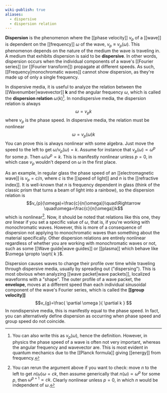 ```yaml
---
wiki-publish: true
aliases:
  - dispersive
  - dispersion relation
---
```

**Dispersion** is the phenomenon where the [[phase velocity]] $v_{p}$ of a [[wave]] is dependent on the [[frequency]] $\omega$ of the wave, $v_{p}\equiv v_{p}(\omega)$. This phenomenon depends on the nature of the medium the wave is traveling in. A medium that exhibits dispersion is said to be **dispersive**. In other words, dispersion occurs when the individual components of a wave's [[Fourier series]] (or [[Fourier transform]]) propagate at different speeds. As such, [[Frequency|monochromatic waves]] cannot show dispersion, as they're made up of only a single frequency.

In dispersive media, it is useful to analyze the relation between the [[Wavenumber|wavevector]] $\mathbf{k}$ and the angular frequency $\omega$, which is called the **dispersion relation** $\omega(k)$[^1]. In nondispersive media, the dispersion relation is always
$$\omega=v_{p}k$$
where $v_{p}$ is the phase speed. In dispersive media, the relation must be nonlinear
$$\omega=v_{p}(\omega)k$$
You can prove this is always nonlinear with some algebra. Just move the speed to the left to get $\omega/v_{p}(\omega)=k$. Assume for instance that $v_{p}(\omega)\propto \omega^{p}$ for some $p$. Then $\omega/\omega^{p}\propto k$. This is manifestly nonlinear unless $p=0$, in which case $v_{p}$ wouldn't depend on $\omega$ in the first place.

As an example, in regular glass the phase speed of an [[electromagnetic wave]] is $v_{p}=c/n$, where $c$ is the [[speed of light]] and $n$ is the [[refractive index]]. It is well-known that $n$ is frequency dependent in glass (think of the classic prism that turns a beam of light into a rainbow), so the dispersion relation is
$$v_{p}(\omega)=\frac{c}{n(\omega)}\quad\Rightarrow \quad\omega=\frac{c}{n(\omega)}k$$
which is nonlinear[^2]. Now, it should be noted that relations like this one, they *are* linear if you set a specific value of $\omega$, that is, if you're working with monochromatic waves. However, this is more of a consequence of dispersion not applying to monochromatic waves than something about the material specifically. Other dispersion relations are entirely nonlinear regardless of whether you are working with monochromatic waves or not, such as some [[Wave guide|wave guides]] or [[plasma]] which behave like $\omega \propto \sqrt{ k }$.

Dispersion causes waves to change their profile over time while traveling through dispersive media, usually by spreading out ("dispersing"). This is most obvious when analyzing [[wave packet|wave packets]], localized waveforms with a "shape". The outer profile of a wave packet, the **envelope**, moves at a different speed than each individual sinusoidal component of the wave's Fourier series, which is called the **[[group velocity]]**
$$v_{g}=\frac{ \partial \omega }{ \partial k } $$
In nondispersive media, this is manifestly equal to the phase speed. In fact, you can alternatively define dispersion as occurring when phase speed and group speed do not coincide.

[^1]: You can also write this as $v_{p}(\omega)$, hence the definition. However, in physics the phase speed of a wave is often not very important, whereas the angular frequency and wavevector are. This is most evident in quantum mechanics due to the [[Planck formula]] giving [[energy]] from frequency.

[^2]: You can rerun the argument above if you want to check: move $n$ to the left to get $n(\omega)\omega=ck$, then assume generically that $n(\omega)\propto \omega^{p}$ for some $p$, then $\omega^{p+1}\propto ck$. Clearly nonlinear unless $p=0$, in which $n$ would be independent of $\omega$.
